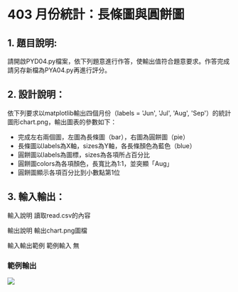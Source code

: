 # 403 月份統計：長條圖與圓餅圖
## 1. 題目說明:
請開啟PYD04.py檔案，依下列題意進行作答，使輸出值符合題意要求。作答完成請另存新檔為PYA04.py再進行評分。

## 2. 設計說明：
依下列要求以matplotlib輸出四個月份（labels = 'Jun', 'Jul', 'Aug', 'Sep'）的統計圖形chart.png，輸出圖表的參數如下：

* 完成左右兩個圖，左圖為長條圖（bar），右圖為圓餅圖（pie）
* 長條圖以labels為X軸，sizes為Y軸，各長條顏色為藍色（blue）
* 圓餅圖以labels為圖標，sizes為各項所占百分比
* 圓餅圖colors為各項顏色，長寬比為1:1，並突顯「Aug」
* 圓餅圖顯示各項百分比到小數點第1位
## 3. 輸入輸出：
輸入說明
讀取read.csv的內容

輸出說明
輸出chart.png圖檔

輸入輸出範例
範例輸入
無

### 範例輸出
![](https://i.imgur.com/3SQqeNY.png)
